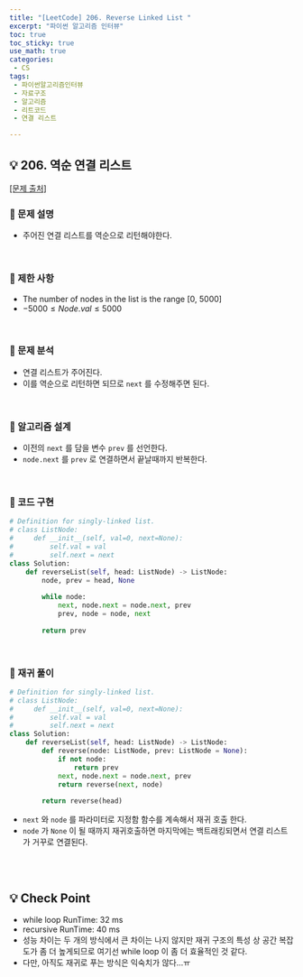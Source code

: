 ```yaml
---
title: "[LeetCode] 206. Reverse Linked List "
excerpt: "파이썬 알고리즘 인터뷰"
toc: true
toc_sticky: true
use_math: true
categories:
 - CS
tags:
 - 파이썬알고리즘인터뷰
 - 자료구조
 - 알고리즘
 - 리트코드
 - 연결 리스트

---
```

## &#128161; 206. 역순 연결 리스트
[[문제 출처]](https://leetcode.com/problems/reverse-linked-list/)


### &#128204; 문제 설명
- 주어진 연결 리스트를 역순으로 리턴해야한다.

<br/>

### &#128204; 제한 사항

- The number of nodes in the list is the range [0, 5000]
- $-5000 \leq Node.val \leq 5000$

<br/>

### &#128204; 문제 분석
- 연결 리스트가 주어진다.
- 이를 역순으로 리턴하면 되므로 ``next`` 를 수정해주면 된다.

<br/>

### &#128204; 알고리즘 설계
- 이전의 ``next`` 를 담을 변수 ``prev`` 를 선언한다.
- ``node.next`` 를 ``prev`` 로 연결하면서 끝날때까지 반복한다.

<br/>

### &#128204; 코드 구현
```python
# Definition for singly-linked list.
# class ListNode:
#     def __init__(self, val=0, next=None):
#         self.val = val
#         self.next = next
class Solution:
    def reverseList(self, head: ListNode) -> ListNode:
        node, prev = head, None
        
        while node:
            next, node.next = node.next, prev
            prev, node = node, next
        
        return prev

```

<br/>

### &#128204; 재귀 풀이
```python
# Definition for singly-linked list.
# class ListNode:
#     def __init__(self, val=0, next=None):
#         self.val = val
#         self.next = next
class Solution:
    def reverseList(self, head: ListNode) -> ListNode:
        def reverse(node: ListNode, prev: ListNode = None):
            if not node:
                return prev
            next, node.next = node.next, prev
            return reverse(next, node)
        
        return reverse(head)
```
- ``next`` 와 ``node`` 를 파라미터로 지정함 함수를 계속해서 재귀 호출 한다.
- ``node`` 가 ``None`` 이 될 때까지 재귀호출하면 마지막에는 백트래킹되면서 연결 리스트가 거꾸로 연결된다.


<br/>
<br/>

## &#128161; Check Point
- while loop RunTime: 32 ms
- recursive RunTime: 40 ms
- 성능 차이는 두 개의 방식에서 큰 차이는 나지 않지만 재귀 구조의 특성 상 공간 복잡도가 좀 더 높게되므로 여기선 while loop 이 좀 더 효율적인 것 같다.
- 다만, 아직도 재귀로 푸는 방식은 익숙치가 않다...ㅠ